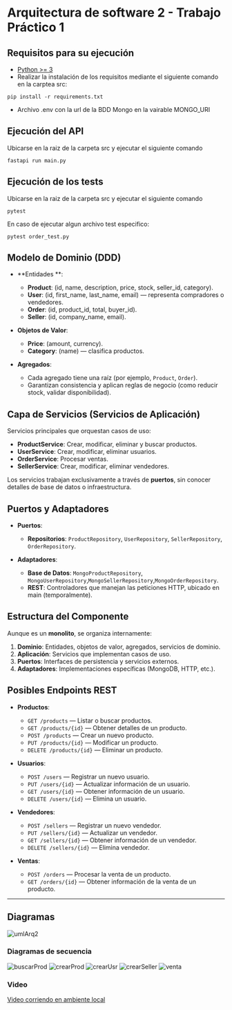 # Arquitectura de software 2 - Trabajo Práctico 1

## Requisitos para su ejecución

- [Python >= 3](https://www.python.org/downloads/)
- Realizar la instalación de los requisitos mediante el siguiente comando en la carptea src:

```
pip install -r requirements.txt

```

- Archivo .env con la url de la BDD Mongo en la vairable MONGO_URI

## Ejecución del API
Ubicarse en la raiz de la carpeta src y ejecutar el siguiente comando
```
fastapi run main.py

```

## Ejecución de los tests
Ubicarse en la raiz de la carpeta src y ejecutar el siguiente comando
```
pytest

```

En caso de ejecutar algun archivo test especifico:
```
pytest order_test.py

```

## Modelo de Dominio (DDD)

- **Entidades **:
  - **Product**: (id, name, description, price, stock, seller_id, category).
  - **User**: (id, first_name, last_name, email) — representa compradores o vendedores.
  - **Order**: (id, product_id, total, buyer_id).
  - **Seller**: (id, company_name, email).


- **Objetos de Valor**:
  - **Price**: (amount, currency).
  - **Category**: (name) — clasifica productos.

- **Agregados**:
  - Cada agregado tiene una raíz (por ejemplo, `Product`, `Order`).
  - Garantizan consistencia y aplican reglas de negocio (como reducir stock, validar disponibilidad).

## Capa de Servicios (Servicios de Aplicación)

Servicios principales que orquestan casos de uso:

- **ProductService**: Crear, modificar, eliminar y buscar productos.
- **UserService**: Crear, modificar, eliminar usuarios.
- **OrderService**: Procesar ventas.
- **SellerService**: Crear, modificar, eliminar vendedores.

Los servicios trabajan exclusivamente a través de **puertos**, sin conocer detalles de base de datos o infraestructura.

## Puertos y Adaptadores

- **Puertos**:
  - **Repositorios**: `ProductRepository`, `UserRepository`, `SellerRepository`, `OrderRepository`.


- **Adaptadores**:
  - **Base de Datos**: `MongoProductRepository`, `MongoUserRepository`,`MongoSellerRepository`,`MongoOrderRepository`.
  - **REST**: Controladores que manejan las peticiones HTTP, ubicado en main (temporalmente).


## Estructura del Componente

Aunque es un **monolito**, se organiza internamente:

1. **Dominio**: Entidades, objetos de valor, agregados, servicios de dominio.
2. **Aplicación**: Servicios que implementan casos de uso.
3. **Puertos**: Interfaces de persistencia y servicios externos.
4. **Adaptadores**: Implementaciones específicas (MongoDB, HTTP, etc.).

## Posibles Endpoints REST

- **Productos**:
  - `GET /products` — Listar o buscar productos.
  - `GET /products/{id}` — Obtener detalles de un producto.
  - `POST /products` — Crear un nuevo producto.
  - `PUT /products/{id}` — Modificar un producto.
  - `DELETE /products/{id}` — Eliminar un producto.

- **Usuarios**:
  - `POST /users` — Registrar un nuevo usuario.
  - `PUT /users/{id}` — Actualizar información de un usuario.
  - `GET /users/{id}` — Obtener información de un usuario.
  - `DELETE /users/{id}` — Elimina un usuario.

- **Vendedores**:
  - `POST /sellers` — Registrar un nuevo vendedor.
  - `PUT /sellers/{id}` — Actualizar un vendedor.
  - `GET /sellers/{id}` — Obtener información de un vendedor.
  - `DELETE /sellers/{id}` — Elimina vendedor.

- **Ventas**:
  - `POST /orders` — Procesar la venta de un producto.
  - `GET /orders/{id}` — Obtener información de la venta de un producto.

---


## Diagramas
![umlArq2](https://github.com/user-attachments/assets/ac346447-5f5b-4e05-912a-091c1479cfce)

### Diagramas de secuencia
![buscarProd](/doc/buscarProducto.png)
![crearProd](/doc/crearProducto.png)
![crearUsr](/doc/crearUsuario.png)
![crearSeller](/doc/crearVendedor.png)
![venta](/doc/venta.png)

### Video
[Video corriendo en ambiente local](/doc/VideoMuestra.mp4)
